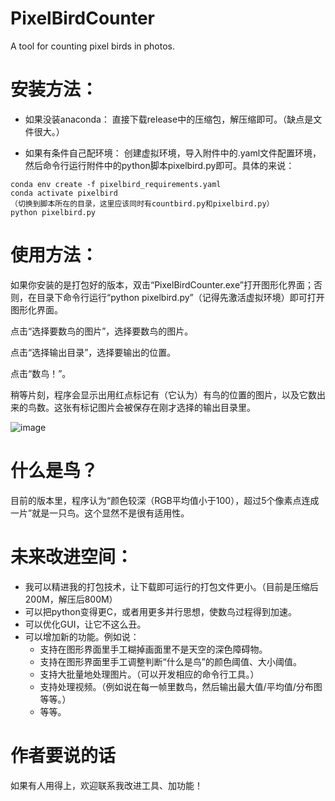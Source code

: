 # PixelBirdCounter
A tool for counting pixel birds in photos.

# 安装方法：

* 如果没装anaconda：
直接下载release中的压缩包，解压缩即可。（缺点是文件很大。）

* 如果有条件自己配环境：
创建虚拟环境，导入附件中的.yaml文件配置环境，然后命令行运行附件中的python脚本pixelbird.py即可。具体的来说：
```
conda env create -f pixelbird_requirements.yaml
conda activate pixelbird
（切换到脚本所在的目录，这里应该同时有countbird.py和pixelbird.py）
python pixelbird.py
```

# 使用方法：
如果你安装的是打包好的版本，双击“PixelBirdCounter.exe”打开图形化界面；否则，在目录下命令行运行“python pixelbird.py”（记得先激活虚拟环境）即可打开图形化界面。

点击“选择要数鸟的图片”，选择要数鸟的图片。

点击“选择输出目录”，选择要输出的位置。

点击“数鸟！”。

稍等片刻，程序会显示出用红点标记有（它认为）有鸟的位置的图片，以及它数出来的鸟数。这张有标记图片会被保存在刚才选择的输出目录里。

![image](https://user-images.githubusercontent.com/51911678/120882001-957d0000-c607-11eb-8de1-a76f8ef0f5fc.png)

# 什么是鸟？
目前的版本里，程序认为“颜色较深（RGB平均值小于100），超过5个像素点连成一片”就是一只鸟。这个显然不是很有适用性。

# 未来改进空间：
* 我可以精进我的打包技术，让下载即可运行的打包文件更小。（目前是压缩后200M，解压后800M）
* 可以把python变得更C，或者用更多并行思想，使数鸟过程得到加速。
* 可以优化GUI，让它不这么丑。
* 可以增加新的功能。例如说：
  * 支持在图形界面里手工糊掉画面里不是天空的深色障碍物。
  * 支持在图形界面里手工调整判断“什么是鸟”的颜色阈值、大小阈值。
  * 支持大批量地处理图片。（可以开发相应的命令行工具。）
  * 支持处理视频。（例如说在每一帧里数鸟，然后输出最大值/平均值/分布图等等。）
  * 等等。

# 作者要说的话
如果有人用得上，欢迎联系我改进工具、加功能！

